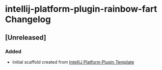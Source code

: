 <!-- Keep a Changelog guide -> https://keepachangelog.com -->

# intellij-platform-plugin-rainbow-fart Changelog

## [Unreleased]
### Added
- Initial scaffold created from [IntelliJ Platform Plugin Template](https://github.com/JetBrains/intellij-platform-plugin-template)
